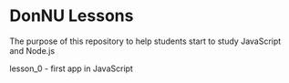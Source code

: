 # DonNU Lessons

The purpose of this repository to help students start to study JavaScript and Node.js

lesson_0 - first app in JavaScript